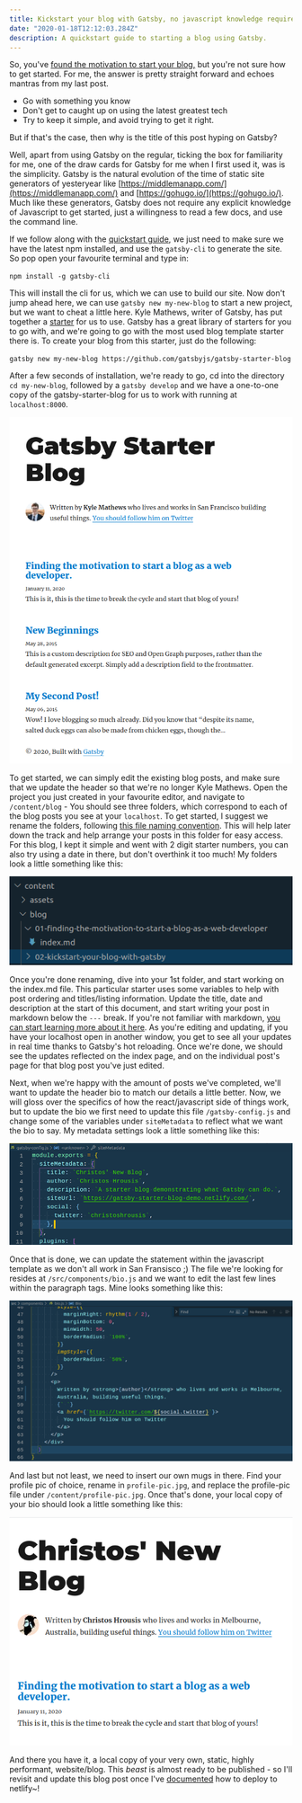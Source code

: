 ```yaml
---
title: Kickstart your blog with Gatsby, no javascript knowledge required.
date: "2020-01-18T12:12:03.284Z"
description: A quickstart guide to starting a blog using Gatsby.
---
```


So, you've [found the motivation to start your blog,](/01-finding-the-motivation-to-start-a-blog-as-a-web-developer/) but you're not sure how to get started. For me, the answer is pretty straight forward and echoes mantras from my last post.

- Go with something you know
- Don't get to caught up on using the latest greatest tech
- Try to keep it simple, and avoid trying to get it right.

But if that's the case, then why is the title of this post hyping on Gatsby?

Well, apart from using Gatsby on the regular, ticking the box for familiarity for me, one of the draw cards for Gatsby for me when I first used it, was is the simplicity. Gatsby is the natural evolution of the time of static site generators of yesteryear like [https://middlemanapp.com/](https://middlemanapp.com/) and [https://gohugo.io/](https://gohugo.io/). Much like these generators, Gatsby does not require any explicit knowledge of Javascript to get started, just a willingness to read a few docs, and use the command line.

If we follow along with the [quickstart guide](https://www.gatsbyjs.org/docs/quick-start/), we just need to make sure we have the latest npm installed, and use the `gatsby-cli` to generate the site. So pop open your favourite terminal and type in:

`npm install -g gatsby-cli`

This will install the cli for us, which we can use to build our site. Now don't jump ahead here, we can use `gatsby new my-new-blog` to start a new project, but we want to cheat a little here. Kyle Mathews, writer of Gatsby, has put together a [starter](https://www.gatsbyjs.org/starters/gatsbyjs/gatsby-starter-blog/) for us to use. Gatsby has a great library of starters for you to go with, and we're going to go with the most used blog template starter there is. To create your blog from this starter, just do the following:

`gatsby new my-new-blog https://github.com/gatsbyjs/gatsby-starter-blog`

After a few seconds of installation, we're ready to go, cd into the directory `cd my-new-blog`, followed by a `gatsby develop` and we have a one-to-one copy of the gatsby-starter-blog for us to work with running at `localhost:8000`.

![How the Gatsby Blog Starter looks.](./gatsby-starter-blog.png)

To get started, we can simply edit the existing blog posts, and make sure that we update the header so that we're no longer Kyle Mathews. Open the project you just created in your favourite editor, and navigate to `/content/blog` - You should see three folders, which correspond to each of the blog posts you see at your `localhost`. To get started, I suggest we rename the folders, following [this file naming convention](https://library.stanford.edu/research/data-management-services/data-best-practices/best-practices-file-naming). This will help later down the track and help arrange your posts in this folder for easy access. For this blog, I kept it simple and went with 2 digit starter numbers, you can also try using a date in there, but don't overthink it too much! My folders look a little something like this:

![How your folder structure might look.](./blog-structure.png)

Once you're done renaming, dive into your 1st folder, and start working on the index.md file. This particular starter uses some variables to help with post ordering and titles/listing information. Update the title, date and description at the start of this document, and start writing your post in markdown below the `---` break. If you're not familiar with markdown, [you can start learning more about it here](https://www.gatsbyjs.com/guides/markdown/). As you're editing and updating, if you have your localhost open in another window, you get to see all your updates in real time thanks to Gatsby's hot reloading. Once we're done, we should see the updates reflected on the index page, and on the individual post's page for that blog post you've just edited.

Next, when we're happy with the amount of posts we've completed, we'll want to update the header bio to match our details a little better. Now, we will gloss over the specifics of how the react/javascript side of things work, but to update the bio we first need to update this file `/gatsby-config.js` and change some of the variables under `siteMetadata` to reflect what we want the bio to say. My metadata settings look a little something like this:

![How your metadata config might look.](./metadata.png)

Once that is done, we can update the statement within the javascript template as we don't all work in San Fransisco ;) The file we're looking for resides at `/src/components/bio.js` and we want to edit the last few lines within the paragraph tags. Mine looks something like this:

![How your bio file might look.](./bio.png)

And last but not least, we need to insert our own mugs in there. Find your profile pic of choice, rename in `profile-pic.jpg`, and replace the profile-pic file under `/content/profile-pic.jpg`. Once that's done, your local copy of your bio should look a little something like this:

![How your final blog might look like.](./blog-updated.png)

And there you have it, a local copy of your very own, static, highly performant, website/blog. This _beast_ is almost ready to be published - so I'll revisit and update this blog post once I've [documented](https://www.garyvaynerchuk.com/creating-content-that-builds-your-personal-brand/) how to deploy to netlify~!
